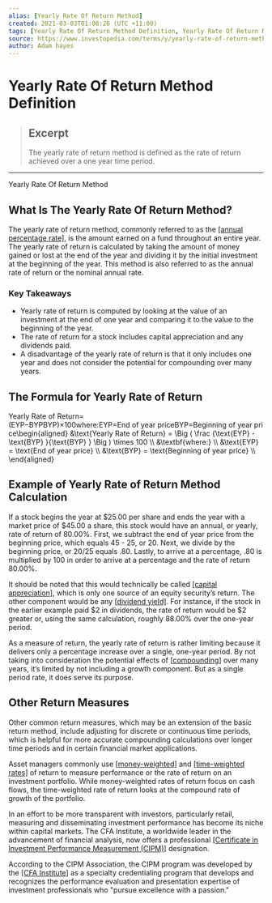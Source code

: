 ```yaml
---
alias: [Yearly Rate Of Return Method]
created: 2021-03-03T01:08:26 (UTC +11:00)
tags: [Yearly Rate Of Return Method Definition, Yearly Rate Of Return Method]
source: https://www.investopedia.com/terms/y/yearly-rate-of-return-method.asp
author: Adam hayes
---
```


# Yearly Rate Of Return Method Definition

> ## Excerpt
> The yearly rate of return method is defined as the rate of return achieved over a one year time period.

---

Yearly Rate Of Return Method
## What Is The Yearly Rate Of Return Method?

The yearly rate of return method, commonly referred to as the [[annual percentage rate]](https://www.investopedia.com/terms/a/apr.asp), is the amount earned on a fund throughout an entire year. The yearly rate of return is calculated by taking the amount of money gained or lost at the end of the year and dividing it by the initial investment at the beginning of the year. This method is also referred to as the annual rate of return or the nominal annual rate.

### Key Takeaways

-   Yearly rate of return is computed by looking at the value of an investment at the end of one year and comparing it to the value to the beginning of the year.
-   The rate of return for a stock includes capital appreciation and any dividends paid.
-   A disadvantage of the yearly rate of return is that it only includes one year and does not consider the potential for compounding over many years.

## The Formula for Yearly Rate of Return

Yearly Rate of Return\=(EYP−BYPBYP)×100where:EYP\=End of year priceBYP\=Beginning of year price\\begin{aligned} &\\text{Yearly Rate of Return} = \\Big ( \\frac {\\text{EYP} - \\text{BYP} }{\\text{BYP} } \\Big ) \\times 100 \\\\ &\\textbf{where:} \\\\ &\\text{EYP} = \\text{End of year price} \\\\ &\\text{BYP} = \\text{Beginning of year price} \\\\ \\end{aligned}

## Example of Yearly Rate of Return Method Calculation

If a stock begins the year at $25.00 per share and ends the year with a market price of $45.00 a share, this stock would have an annual, or yearly, rate of return of 80.00%. First, we subtract the end of year price from the beginning price, which equals 45 - 25, or 20. Next, we divide by the beginning price, or 20/25 equals .80. Lastly, to arrive at a percentage, .80 is multiplied by 100 in order to arrive at a percentage and the rate of return 80.00%.

It should be noted that this would technically be called [[capital appreciation]](https://www.investopedia.com/terms/c/capitalappreciation.asp), which is only one source of an equity security’s return. The other component would be any [[dividend yield]](https://www.investopedia.com/terms/d/dividendyield.asp). For instance, if the stock in the earlier example paid $2 in dividends, the rate of return would be $2 greater or, using the same calculation, roughly 88.00% over the one-year period.

As a measure of return, the yearly rate of return is rather limiting because it delivers only a percentage increase over a single, one-year period. By not taking into consideration the potential effects of [[compounding]](https://www.investopedia.com/terms/c/compounding.asp) over many years, it’s limited by not including a growth component. But as a single period rate, it does serve its purpose.

## Other Return Measures

Other common return measures, which may be an extension of the basic return method, include adjusting for discrete or continuous time periods, which is helpful for more accurate compounding calculations over longer time periods and in certain financial market applications.

Asset managers commonly use [[money-weighted]](https://www.investopedia.com/terms/m/money-weighted-return.asp) and [[time-weighted rates]](https://www.investopedia.com/terms/t/time-weightedror.asp) of return to measure performance or the rate of return on an investment portfolio. While money-weighted rates of return focus on cash flows, the time-weighted rate of return looks at the compound rate of growth of the portfolio.

In an effort to be more transparent with investors, particularly retail, measuring and disseminating investment performance has become its niche within capital markets. The CFA Institute, a worldwide leader in the advancement of financial analysis, now offers a professional [[Certificate in Investment Performance Measurement (CIPM)]](https://www.investopedia.com/terms/c/certificate-investment-performance-measurement-cipm.asp) designation.

According to the CIPM Association, the CIPM program was developed by the [[CFA Institute]](https://www.investopedia.com/terms/c/cfainstitute.asp) as a specialty credentialing program that develops and recognizes the performance evaluation and presentation expertise of investment professionals who "pursue excellence with a passion."
